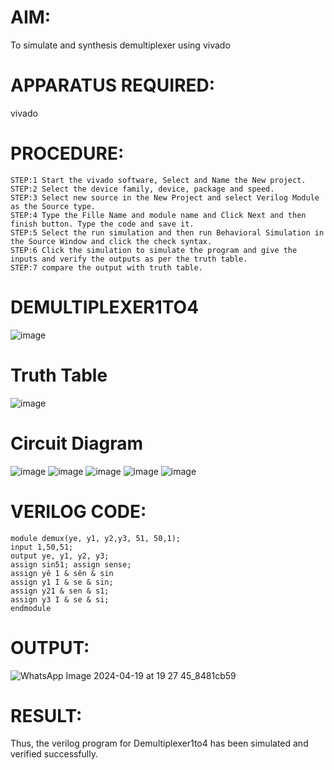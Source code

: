 # AIM:
To simulate and synthesis demultiplexer using vivado
# APPARATUS REQUIRED:
vivado
# PROCEDURE:
```
STEP:1 Start the vivado software, Select and Name the New project.
STEP:2 Select the device family, device, package and speed.
STEP:3 Select new source in the New Project and select Verilog Module as the Source type.
STEP:4 Type the Fille Name and module name and Click Next and then finish button. Type the code and save it.
STEP:5 Select the run simulation and then run Behavioral Simulation in the Source Window and click the check syntax.
STEP:6 Click the simulation to simulate the program and give the inputs and verify the outputs as per the truth table.
STEP:7 compare the output with truth table.
```
# DEMULTIPLEXER1TO4
![image](https://github.com/RESMIRNAIR/DEMULTIPLEXER1TO4/assets/154305926/b6d81e6c-81ec-4f91-ae42-832a68f8facc)
# Truth Table
![image](https://github.com/RESMIRNAIR/DEMULTIPLEXER1TO4/assets/154305926/bb0a83c7-b4f3-463b-b422-f2ff65b1a0ee)
# Circuit Diagram
![image](https://github.com/RESMIRNAIR/DEMULTIPLEXER1TO4/assets/154305926/dcd56444-97dd-454b-bddf-c7472c4af1de)
![image](https://github.com/RESMIRNAIR/DEMULTIPLEXER1TO4/assets/154305926/03fbbbdf-8ae3-4653-8047-7d4cbf555ccb)
![image](https://github.com/RESMIRNAIR/DEMULTIPLEXER1TO4/assets/154305926/f48cc07d-c76f-4d1c-8907-11e99711b751)
![image](https://github.com/RESMIRNAIR/DEMULTIPLEXER1TO4/assets/154305926/a3075cf9-55ba-4478-b20c-c7128badef04)
![image](https://github.com/RESMIRNAIR/DEMULTIPLEXER1TO4/assets/154305926/e07386db-69b3-4a5f-945f-b38929b801ea)
# VERILOG CODE:
```
module demux(ye, y1, y2,y3, 51, 50,1);
input 1,50,51;
output ye, y1, y2, y3;
assign sin51; assign sense;
assign yê 1 & sên & sin
assign y1 I & se & sin;
assign y21 & sen & s1;
assign y3 I & se & si;
endmodule
```
# OUTPUT:
![WhatsApp Image 2024-04-19 at 19 27 45_8481cb59](https://github.com/Afsar1276/DEMULTIPLEXER1TO4/assets/161407741/0eb10b6d-2c09-4b76-af4a-da22755f1543)
# RESULT:
Thus, the verilog program for Demultiplexer1to4 has been simulated and verified successfully.
